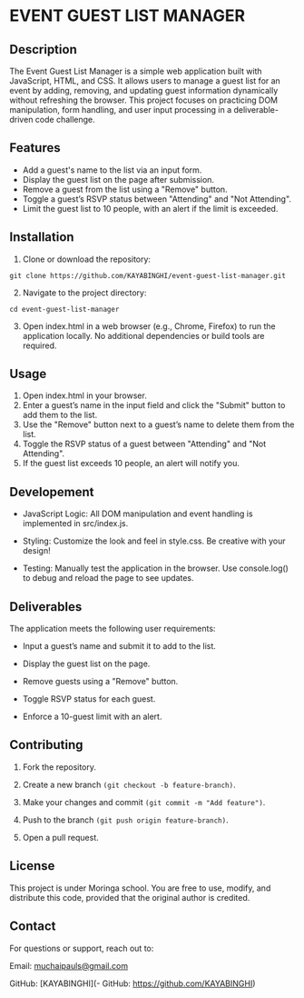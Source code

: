 
# EVENT GUEST LIST MANAGER

## Description

The Event Guest List Manager is a simple web application built with JavaScript, HTML, and CSS. It allows users to manage a guest list for an event by adding, removing, and updating guest information dynamically without refreshing the browser. This project focuses on practicing DOM manipulation, form handling, and user input processing in a deliverable-driven code challenge.


## Features

- Add a guest's name to the list via an input form.
- Display the guest list on the page after submission.
- Remove a guest from the list using a "Remove" button.
- Toggle a guest’s RSVP status between "Attending" and "Not Attending".
- Limit the guest list to 10 people, with an alert if the limit is exceeded.


## Installation

1. Clone or download the repository:
```
git clone https://github.com/KAYABINGHI/event-guest-list-manager.git

```

2. Navigate to the project directory:
```
cd event-guest-list-manager
```


3. Open index.html in a web browser (e.g., Chrome, Firefox) to run the application locally. No additional dependencies or build tools are required.


## Usage
1. Open index.html in your browser.
2. Enter a guest’s name in the input field and click the "Submit" button to add them to the list.
3. Use the "Remove" button next to a guest’s name to delete them from the list.
4. Toggle the RSVP status of a guest between "Attending" and "Not Attending".
5. If the guest list exceeds 10 people, an alert will notify you.



## Developement
- JavaScript Logic: All DOM manipulation and event handling is implemented in src/index.js.

- Styling: Customize the look and feel in style.css. Be creative with your design!

- Testing: Manually test the application in the browser. Use console.log() to debug and reload the page to see updates.
## Deliverables
The application meets the following user requirements:





- Input a guest’s name and submit it to add to the list.



- Display the guest list on the page.



- Remove guests using a "Remove" button.



- Toggle RSVP status for each guest.



- Enforce a 10-guest limit with an alert.
## Contributing
1. Fork the repository.



2. Create a new branch `(git checkout -b feature-branch)`.



3. Make your changes and commit `(git commit -m "Add feature")`.



4. Push to the branch `(git push origin feature-branch)`.



5. Open a pull request.


## License


This project is under Moringa school. You are free to use, modify, and distribute this code, provided that the original author is credited.


## Contact

For questions or support, reach out to:





Email: muchaipauls@gmail.com



GitHub: [KAYABINGHI](- GitHub: https://github.com/KAYABINGHI)
